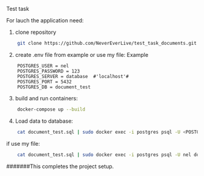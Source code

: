 Test task

For lauch the application need:
1. clone repository
```bash
    git clone https://github.com/NeverEverLive/test_task_documents.git
```
2. create .env file from example or use my file:
    Example
```
    POSTGRES_USER = nel
    POSTGRES_PASSWORD = 123
    POSTGRES_SERVER = database  #'localhost'# 
    POSTGRES_PORT = 5432
    POSTGRES_DB = document_test
```
3. build and run containers:
```bash
    docker-compose up --build
```
4. Load data to database:
```bash
    cat document_test.sql | sudo docker exec -i postgres psql -U <POSTGRES_USER> <POSTGRES_DB>
```
if use my file:
```bash
    cat document_test.sql | sudo docker exec -i postgres psql -U nel document_test
```

#######This completes the project setup.

